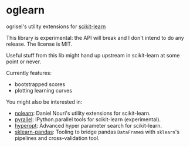 oglearn
=======

ogrisel's utility extensions for [scikit-learn](http://scikit-learn.org)

This library is experimental: the API will break and I don't intend to do any release. The license is MIT.

Useful stuff from this lib might hand up upstream in scikit-learn at some point or never.

Currently features:

- bootstrapped scores
- plotting learning curves

You might also be interested in:

- [nolearn](https://github.com/dnouri/nolearn): Daniel Nouri's utility extensions for scikit-learn.
- [pyrallel](https://github.com/pydata/pyrallel): IPython.parallel tools for scikit-learn (experimental).
- [hyperopt](https://github.com/jaberg/hyperopt): Advanced hyper parameter search for scikit-learn.
- [sklearn-pandas](https://github.com/paulgb/sklearn-pandas): Tooling to bridge pandas
  `DataFrame`s with `sklearn`'s pipelines and cross-validation tool. 
